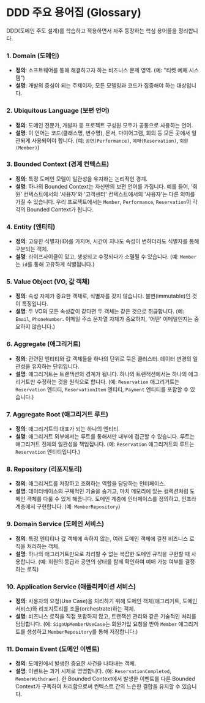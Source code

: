 # DDD 주요 용어집 (Glossary)

DDD(도메인 주도 설계)를 학습하고 적용하면서 자주 등장하는 핵심 용어들을 정리합니다.

### 1. Domain (도메인)
- **정의**: 소프트웨어를 통해 해결하고자 하는 비즈니스 문제 영역. (예: "티켓 예매 시스템")
- **설명**: 개발의 중심이 되는 주제이자, 모든 모델링과 코드가 집중해야 하는 대상입니다.

### 2. Ubiquitous Language (보편 언어)
- **정의**: 도메인 전문가, 개발자 등 프로젝트 구성원 모두가 공통으로 사용하는 언어.
- **설명**: 이 언어는 코드(클래스명, 변수명), 문서, 다이어그램, 회의 등 모든 곳에서 일관되게 사용되어야 합니다. (예: `공연(Performance)`, `예매(Reservation)`, `회원(Member)`)

### 3. Bounded Context (경계 컨텍스트)
- **정의**: 특정 도메인 모델이 일관성을 유지하는 논리적인 경계.
- **설명**: 하나의 Bounded Context는 자신만의 보편 언어를 가집니다. 예를 들어, '회원' 컨텍스트에서의 '사용자'와 '고객센터' 컨텍스트에서의 '사용자'는 다른 의미를 가질 수 있습니다. 우리 프로젝트에서는 `Member`, `Performance`, `Reservation`이 각각의 Bounded Context가 됩니다.

### 4. Entity (엔티티)
- **정의**: 고유한 식별자(ID)를 가지며, 시간이 지나도 속성이 변하더라도 식별자를 통해 구분되는 객체.
- **설명**: 라이프사이클이 있고, 생성되고 수정되다가 소멸될 수 있습니다. (예: `Member`는 `id`를 통해 고유하게 식별됩니다.)

### 5. Value Object (VO, 값 객체)
- **정의**: 속성 자체가 중요한 객체로, 식별자를 갖지 않습니다. 불변(immutable)인 것이 특징입니다.
- **설명**: 두 VO의 모든 속성값이 같다면 두 객체는 같은 것으로 취급합니다. (예: `Email`, `PhoneNumber`. 이메일 주소 문자열 자체가 중요하지, '어떤' 이메일인지는 중요하지 않습니다.)

### 6. Aggregate (애그리거트)
- **정의**: 관련된 엔티티와 값 객체들을 하나의 단위로 묶은 클러스터. 데이터 변경의 일관성을 유지하는 단위입니다.
- **설명**: 애그리거트는 트랜잭션의 경계가 됩니다. 하나의 트랜잭션에서는 하나의 애그리거트만 수정하는 것을 원칙으로 합니다. (예: `Reservation` 애그리거트는 `Reservation` 엔티티, `ReservationItem` 엔티티, `Payment` 엔티티를 포함할 수 있습니다.)

### 7. Aggregate Root (애그리거트 루트)
- **정의**: 애그리거트의 대표가 되는 하나의 엔티티.
- **설명**: 애그리거트 외부에서는 루트를 통해서만 내부에 접근할 수 있습니다. 루트는 애그리거트 전체의 일관성을 책임집니다. (예: `Reservation` 애그리거트의 루트는 `Reservation` 엔티티입니다.)

### 8. Repository (리포지토리)
- **정의**: 애그리거트를 저장하고 조회하는 역할을 담당하는 인터페이스.
- **설명**: 데이터베이스의 구체적인 기술을 숨기고, 마치 메모리에 있는 컬렉션처럼 도메인 객체를 다룰 수 있게 해줍니다. 도메인 계층에 인터페이스를 정의하고, 인프라 계층에서 구현합니다. (예: `MemberRepository`)

### 9. Domain Service (도메인 서비스)
- **정의**: 특정 엔티티나 값 객체에 속하지 않는, 여러 도메인 객체에 걸친 비즈니스 로직을 처리하는 객체.
- **설명**: 하나의 애그리거트만으로 처리할 수 없는 복잡한 도메인 규칙을 구현할 때 사용합니다. (예: 회원의 등급과 공연의 상태를 함께 확인하여 예매 가능 여부를 결정하는 로직)

### 10. Application Service (애플리케이션 서비스)
- **정의**: 사용자의 요청(Use Case)을 처리하기 위해 도메인 객체(애그리거트, 도메인 서비스)와 리포지토리를 조율(orchestrate)하는 객체.
- **설명**: 비즈니스 로직을 직접 포함하지 않고, 트랜잭션 관리와 같은 기술적인 처리를 담당합니다. (예: `SignUpMemberUseCase`는 회원가입 요청을 받아 `Member` 애그리거트를 생성하고 `MemberRepository`를 통해 저장합니다.)

### 11. Domain Event (도메인 이벤트)
- **정의**: 도메인에서 발생한 중요한 사건을 나타내는 객체.
- **설명**: 이벤트는 과거 시제로 명명합니다. (예: `ReservationCompleted`, `MemberWithdrawn`). 한 Bounded Context에서 발생한 이벤트를 다른 Bounded Context가 구독하여 처리함으로써 컨텍스트 간의 느슨한 결합을 유지할 수 있습니다.
